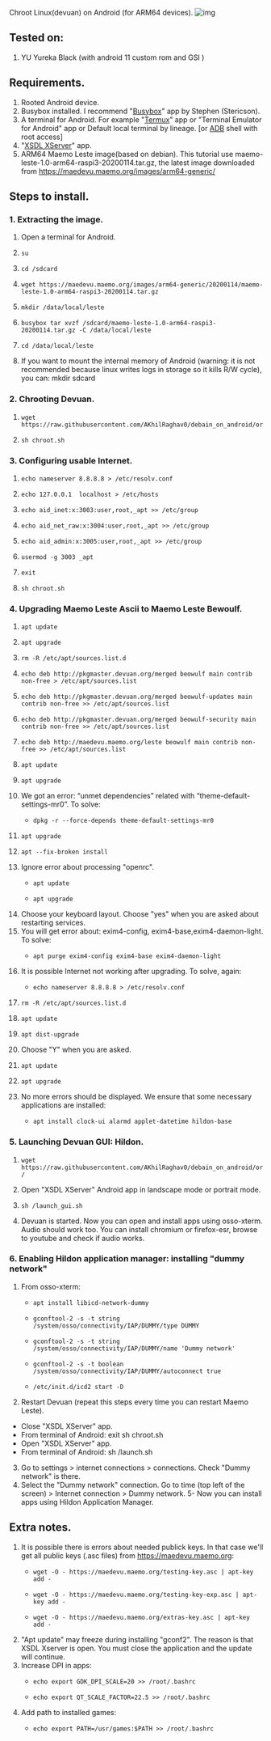  
 Chroot Linux(devuan) on Android (for ARM64 devices).
![img](https://i.postimg.cc/MKBf4SqJ/Screenshot-from-2022-04-20-09-47-24.png)
## Tested on:
1. YU Yureka Black (with android 11 custom rom and GSI )
## Requirements.
1. Rooted Android device.
2. Busybox installed. I recommend "[Busybox](https://play.google.com/store/apps/details?id=stericson.busybox&hl=en&gl=US)" app by Stephen (Stericson).
3. A terminal for Android. For example "[Termux](https://github.com/termux/termux-app/releases/tag/v0.118.0)" app or "Terminal Emulator for Android" app or Default local terminal by lineage. [or [ADB](https://developer.android.com/studio/command-line/adb) shell with root access]
4. "[XSDL XServer](https://play.google.com/store/apps/details?id=x.org.server&hl=en&gl=US)" app.
5. ARM64 Maemo Leste image(based on debian). This tutorial use maemo-leste-1.0-arm64-raspi3-20200114.tar.gz, the latest image downloaded from  https://maedevu.maemo.org/images/arm64-generic/
## Steps to install.
### 1. Extracting the image.
1. Open a terminal for Android.
2.     su
3.     cd /sdcard
4.     wget https://maedevu.maemo.org/images/arm64-generic/20200114/maemo-leste-1.0-arm64-raspi3-20200114.tar.gz
5.     mkdir /data/local/leste
6.     busybox tar xvzf /sdcard/maemo-leste-1.0-arm64-raspi3-20200114.tar.gz -C /data/local/leste
7.     cd /data/local/leste
8. If you want to mount the internal memory of Android (warning: it is not recommended because linux writes logs in storage so it kills R/W cycle), you can:
    mkdir sdcard
### 2. Chrooting Devuan.
1.     wget https://raw.githubusercontent.com/AKhilRaghav0/debain_on_android/origin/chroot.sh
2.     sh chroot.sh
### 3. Configuring usable Internet.
1.     echo nameserver 8.8.8.8 > /etc/resolv.conf
2.     echo 127.0.0.1  localhost > /etc/hosts
3.     echo aid_inet:x:3003:user,root,_apt >> /etc/group
4.     echo aid_net_raw:x:3004:user,root,_apt >> /etc/group
5.     echo aid_admin:x:3005:user,root,_apt >> /etc/group
6.     usermod -g 3003 _apt
7.     exit
8.     sh chroot.sh
### 4. Upgrading Maemo Leste Ascii to Maemo Leste Bewoulf.
1.     apt update
2.     apt upgrade
3.     rm -R /etc/apt/sources.list.d
4.     echo deb http://pkgmaster.devuan.org/merged beowulf main contrib non-free > /etc/apt/sources.list
5.     echo deb http://pkgmaster.devuan.org/merged beowulf-updates main contrib non-free >> /etc/apt/sources.list
6.     echo deb http://pkgmaster.devuan.org/merged beowulf-security main contrib non-free >> /etc/apt/sources.list
7.     echo deb http://maedevu.maemo.org/leste beowulf main contrib non-free >> /etc/apt/sources.list
8.     apt update
9.     apt upgrade
10. We got an error: “unmet dependencies” related with “theme-default-settings-mr0”. To solve:
    -     dpkg -r --force-depends theme-default-settings-mr0
11.     apt upgrade
12.     apt --fix-broken install
13. Ignore error about processing "openrc".
    -     apt update
    -     apt upgrade
14. Choose your keyboard layout. Choose "yes" when you are asked about restarting services.
15. You will get error about: exim4-config, exim4-base,exim4-daemon-light. To solve:
    -     apt purge exim4-config exim4-base exim4-daemon-light
16. It is possible Internet not working after upgrading. To solve, again:
    -     echo nameserver 8.8.8.8 > /etc/resolv.conf
17.     rm -R /etc/apt/sources.list.d
18.     apt update
19.     apt dist-upgrade
20. Choose "Y" when you are asked.
21.     apt update
22.     apt upgrade
23. No more errors should be displayed. We ensure that some necessary applications are installed:
    -     apt install clock-ui alarmd applet-datetime hildon-base
### 5. Launching Devuan GUI: Hildon.
1.     wget https://raw.githubusercontent.com/AKhilRaghav0/debain_on_android/origin/launch_gui.sh /
2. Open "XSDL XServer" Android app in landscape mode or portrait mode.
3.     sh /launch_gui.sh
4. Devuan is started. Now you can open and install apps using osso-xterm. Audio should work too. You can install chromium or firefox-esr, browse to youtube and check if audio works. 
### 6. Enabling Hildon application manager: installing "dummy network"
1. From osso-xterm:
    -     apt install libicd-network-dummy
    -     gconftool-2 -s -t string /system/osso/connectivity/IAP/DUMMY/type DUMMY
    -     gconftool-2 -s -t string /system/osso/connectivity/IAP/DUMMY/name 'Dummy network'
    -     gconftool-2 -s -t boolean /system/osso/connectivity/IAP/DUMMY/autoconnect true
    -     /etc/init.d/icd2 start -D
2. Restart Devuan (repeat this steps every time you can restart Maemo Leste).
  - Close "XSDL XServer" app.
  - From terminal of Android:
          exit
          sh chroot.sh
  - Open "XSDL XServer" app.
  - From terminal of Android:
          sh /launch.sh
3. Go to settings > internet connections > connections. Check "Dummy network" is there.
4. Select the "Dummy network" connection. Go to time (top left of the screen) > Internet connection > Dummy network.
5- Now you can install apps using Hildon Application Manager.
## Extra notes.
1. It is possible there is errors about needed publick keys. In that case  we'll get all public keys (.asc files) from https://maedevu.maemo.org:
    -     wget -O - https://maedevu.maemo.org/testing-key.asc | apt-key add -
    -     wget -O - https://maedevu.maemo.org/testing-key-exp.asc | apt-key add -
    -     wget -O - https://maedevu.maemo.org/extras-key.asc | apt-key add -
2. "Apt update" may freeze during installing "gconf2". The reason is that XSDL Xserver is open. You must close the application and the update will continue.
3. Increase DPI in apps:
    -     echo export GDK_DPI_SCALE=20 >> /root/.bashrc
    -     echo export QT_SCALE_FACTOR=22.5 >> /root/.bashrc
4. Add path to installed games:
    -     echo export PATH=/usr/games:$PATH >> /root/.bashrc
